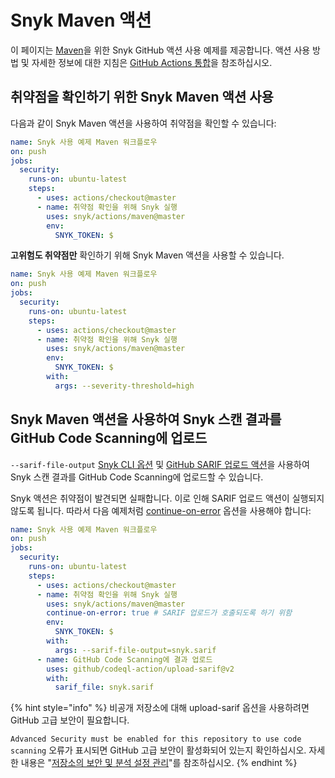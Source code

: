 # Snyk Maven 액션

이 페이지는 [Maven](https://github.com/snyk/actions/tree/master/maven)을 위한 Snyk GitHub 액션 사용 예제를 제공합니다. 액션 사용 방법 및 자세한 정보에 대한 지침은 [GitHub Actions 통합](https://docs.snyk.io/integrations/ci-cd-integrations/github-actions-integration)을 참조하십시오.

## 취약점을 확인하기 위한 Snyk Maven 액션 사용

다음과 같이 Snyk Maven 액션을 사용하여 취약점을 확인할 수 있습니다:

```yaml
name: Snyk 사용 예제 Maven 워크플로우
on: push
jobs:
  security:
    runs-on: ubuntu-latest
    steps:
      - uses: actions/checkout@master
      - name: 취약점 확인을 위해 Snyk 실행
        uses: snyk/actions/maven@master
        env:
          SNYK_TOKEN: $
```

**고위험도 취약점만** 확인하기 위해 Snyk Maven 액션을 사용할 수 있습니다.

```yaml
name: Snyk 사용 예제 Maven 워크플로우
on: push
jobs:
  security:
    runs-on: ubuntu-latest
    steps:
      - uses: actions/checkout@master
      - name: 취약점 확인을 위해 Snyk 실행
        uses: snyk/actions/maven@master
        env:
          SNYK_TOKEN: $
        with:
          args: --severity-threshold=high
```

## Snyk Maven 액션을 사용하여 Snyk 스캔 결과를 GitHub Code Scanning에 업로드

`--sarif-file-output` [Snyk CLI 옵션](https://docs.snyk.io/snyk-cli/cli-reference) 및 [GitHub SARIF 업로드 액션](https://docs.github.com/en/code-security/secure-coding/uploading-a-sarif-file-to-github)을 사용하여 Snyk 스캔 결과를 GitHub Code Scanning에 업로드할 수 있습니다.

Snyk 액션은 취약점이 발견되면 실패합니다. 이로 인해 SARIF 업로드 액션이 실행되지 않도록 됩니다. 따라서 다음 예제처럼 [continue-on-error](https://docs.github.com/en/actions/reference/workflow-syntax-for-github-actions#jobsjob_idstepscontinue-on-error) 옵션을 사용해야 합니다:

```yaml
name: Snyk 사용 예제 Maven 워크플로우
on: push
jobs:
  security:
    runs-on: ubuntu-latest
    steps:
      - uses: actions/checkout@master
      - name: 취약점 확인을 위해 Snyk 실행
        uses: snyk/actions/maven@master
        continue-on-error: true # SARIF 업로드가 호출되도록 하기 위함
        env:
          SNYK_TOKEN: $
        with:
          args: --sarif-file-output=snyk.sarif
      - name: GitHub Code Scanning에 결과 업로드
        uses: github/codeql-action/upload-sarif@v2
        with:
          sarif_file: snyk.sarif
```

{% hint style="info" %}
비공개 저장소에 대해 upload-sarif 옵션을 사용하려면 GitHub 고급 보안이 필요합니다.

`Advanced Security must be enabled for this repository to use code scanning` 오류가 표시되면 GitHub 고급 보안이 활성화되어 있는지 확인하십시오. 자세한 내용은 "[저장소의 보안 및 분석 설정 관리](https://docs.github.com/en/repositories/managing-your-repositorys-settings-and-features/enabling-features-for-your-repository/managing-security-and-analysis-settings-for-your-repository)"를 참조하십시오.
{% endhint %}

